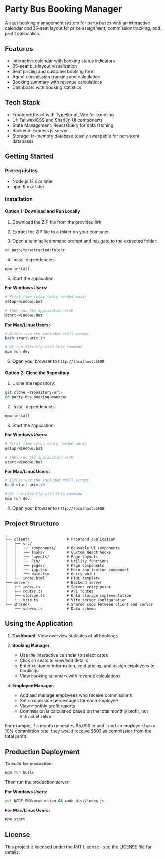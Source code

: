 # Party Bus Booking Manager

A seat booking management system for party buses with an interactive calendar and 35-seat layout for price assignment, commission tracking, and profit calculation.

## Features

- Interactive calendar with booking status indicators
- 35-seat bus layout visualization
- Seat pricing and customer booking form
- Agent commission tracking and calculation
- Booking summary with revenue calculations
- Dashboard with booking statistics

## Tech Stack

- Frontend: React with TypeScript, Vite for bundling
- UI: TailwindCSS and ShadCn UI components
- State Management: React Query for data fetching
- Backend: Express.js server
- Storage: In-memory database (easily swappable for persistent database)

## Getting Started

### Prerequisites

- Node.js 18.x or later
- npm 9.x or later

### Installation

#### Option 1: Download and Run Locally

1. Download the ZIP file from the provided link

2. Extract the ZIP file to a folder on your computer

3. Open a terminal/command prompt and navigate to the extracted folder:

```bash
cd path/to/extracted/folder
```

4. Install dependencies:

```bash
npm install
```

5. Start the application:

**For Windows Users:**
```bash
# First time setup (only needed once)
setup-windows.bat

# Then run the application with
start-windows.bat
```

**For Mac/Linux Users:**
```bash
# Either use the included shell script
bash start-unix.sh

# Or run directly with this command
npm run dev
```

6. Open your browser to `http://localhost:5000`

#### Option 2: Clone the Repository

1. Clone the repository:

```bash
git clone <repository-url>
cd party-bus-booking-manager
```

2. Install dependencies:

```bash
npm install
```

3. Start the application:

**For Windows Users:**
```bash
# First time setup (only needed once)
setup-windows.bat

# Then run the application with
start-windows.bat
```

**For Mac/Linux Users:**
```bash
# Either use the included shell script
bash start-unix.sh

# Or run directly with this command
npm run dev
```

4. Open your browser to `http://localhost:5000`

## Project Structure

```
.
├── client/                 # Frontend application
│   ├── src/                
│   │   ├── components/     # Reusable UI components
│   │   ├── hooks/          # Custom React hooks
│   │   ├── layouts/        # Page layouts
│   │   ├── lib/            # Utility functions
│   │   ├── pages/          # Page components
│   │   ├── App.tsx         # Main application component
│   │   └── main.tsx        # Entry point
│   └── index.html          # HTML template
├── server/                 # Backend server
│   ├── index.ts            # Server entry point
│   ├── routes.ts           # API routes
│   ├── storage.ts          # Data storage implementation
│   └── vite.ts             # Vite server configuration
└── shared/                 # Shared code between client and server
    └── schema.ts           # Data schema
```

## Using the Application

1. **Dashboard**: View overview statistics of all bookings

2. **Booking Manager**: 
   - Use the interactive calendar to select dates
   - Click on seats to view/edit details
   - Enter customer information, seat pricing, and assign employees to bookings
   - View booking summary with revenue calculations

3. **Employee Manager**:
   - Add and manage employees who receive commissions
   - Set commission percentages for each employee
   - View monthly profit reports
   - Commission is calculated based on the total monthly profit, not individual sales
   
For example, if a month generates $5,000 in profit and an employee has a 10% commission rate, they would receive $500 as commission from the total profit.

## Production Deployment

To build for production:

```bash
npm run build
```

Then run the production server:

**For Windows Users:**
```bash
set NODE_ENV=production && node dist/index.js
```

**For Mac/Linux Users:**
```bash
npm start
```

## License

This project is licensed under the MIT License - see the LICENSE file for details.